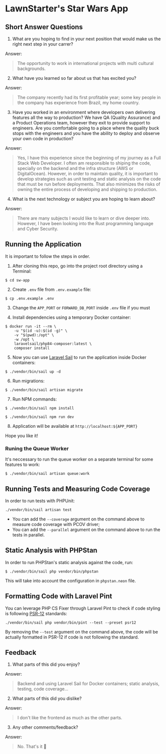 # LawnStarter's Star Wars App

## Short Answer Questions

1. What are you hoping to find in your next position that would make us the right next step in your carrer?

Answer:
> The opportunity to work in international projects with multi cultural backgrounds.

2. What have you learned so far about us that has excited you?

Answer:
> The company recently had its first profitable year; some key people in the company has experience from Brazil, my home country.

3. Have you worked in an environment where developers own delivering features all the way to production? We have QA (Quality Assurance) and a Product Operations team, however they exit to provide support to engineers. Are you comfortable going to a place where the quality buck stops with the engineers and you have the ability to deploy and observe your own code in production?

Answer:
> Yes, I have this experience since the beginning of my journey as a Full Stack Web Developer. I often am responsible to shiping the code, specially on the backend and the infra structure (AWS or DigitalOcean). However, in order to maintain quality, it is important to develop strategies such as unit testing and static analysis on the code that must be run before deployments. That also minimizes the risks of owning the entire process of developing and shipping to production.

4. What is the next technology or subject you are hoping to learn about?

Answer:
> There are many subjects I would like to learn or dive deeper into. However, I have been looking into the Rust programming language and Cyber Security.

## Running the Application

It is important to follow the steps in order.

1. After cloning this repo, go into the project root directory using a Terminal:

```console
$ cd sw-app
```

2. Create `.env` file from `.env.example` file:

```console
$ cp .env.example .env
```

3. Change the `APP_PORT` or `FORWARD_DB_PORT` inside `.env` file if you must

4. Install dependencies using a temporary Docker container:

```console
$ docker run -it --rm \
    -u "$(id -u):$(id -g)" \
    -v "$(pwd):/opt" \       
    -w /opt \         
    laravelsail/php84-composer:latest \
    composer install
```

5. Now you can use [Laravel Sail](https://laravel.com/docs/12.x/sail) to run the application inside Docker containers:

```console
$ ./vendor/bin/sail up -d
```

6. Run migrations:

```console
$ ./vendor/bin/sail artisan migrate
```

7. Run NPM commands:

```console
$ ./vendor/bin/sail npm install
```

```console
$ ./vendor/bin/sail npm run dev
```

8. Application will be available at `http://localhost:${APP_PORT}`

Hope you like it!

### Runing the Queue Worker

It's neccessary to run the queue worker on a separate terminal for some features to work:

```console
$ ./vendor/bin/sail artisan queue:work 
```

## Running Tests and Measuring Code Coverage

In order to run tests with PHPUnit:

```console
./vendor/bin/sail artisan test
```

- You can add the `--coverage` argument on the command above to measure code coverage with PCOV driver;
- You can add the `--parallel` argument on the command above to run the tests in parallel. 

## Static Analysis with PHPStan

In order to run PHPStan's static analysis against the code, run:

```console
$ ./vendor/bin/sail php vendor/bin/phpstan
```

This will take into account the configuration in `phpstan.neon` file.

## Formatting Code with Laravel Pint

You can leverage PHP CS Fixer through Laravel Pint to check if code styling is following [PSR-12](https://www.php-fig.org/psr/psr-12/) standards:

```console
./vendor/bin/sail php vendor/bin/pint --test --preset psr12
```

By removing the `--test` argument on the command above, the code will be  actually formatted in PSR-12 if code is not following the standard.

## Feedback

1. What parts of this did you enjoy?

Answer:
> Backend and using Laravel Sail for Docker containers; static analysis, testing, code coverage...

2. What parts of this did you dislike?

Answer:
> I don't like the frontend as much as the other parts.

3. Any other comments/feedback?

Answer:
> No. That's it 🙂
